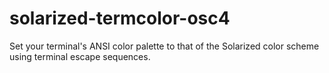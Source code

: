 solarized-termcolor-osc4
========================

Set your terminal&#39;s ANSI color palette to that of the Solarized color scheme using terminal escape sequences.
